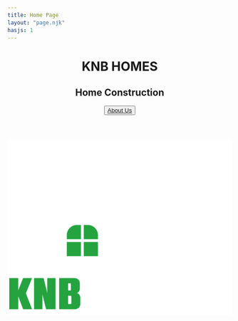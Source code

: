 ```yaml
---
title: Home Page
layout: "page.njk"
hasjs: 1
---
```



<header class="mainheader">
          <h1>KNB HOMES</h1>
          <h2>Home Construction</h2>
          <div class="but">
               <button><a href="/about">About Us</a></button>
          </div>
          
</header>

<div class=logo>
     <img src="css/images/Kirk Logo White.png" alt="">
</div>
